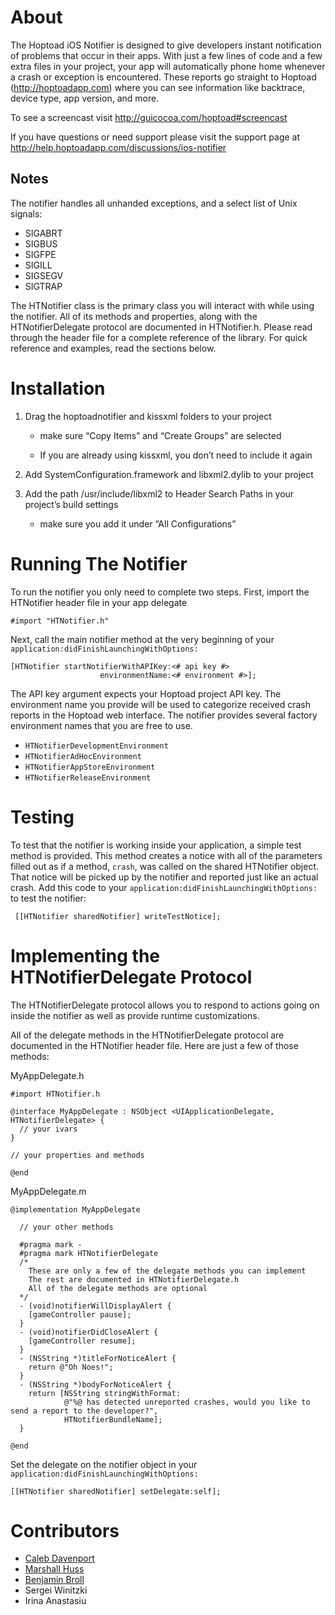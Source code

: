 <h1 id="about">About</h1>

<p>The Hoptoad iOS Notifier is designed to give developers instant notification of problems that occur
in their apps. With just a few lines of code and a few extra files in your project, your app will
automatically phone home whenever a crash or exception is encountered. These reports go straight to
Hoptoad (<a href="http://hoptoadapp.com">http://hoptoadapp.com</a>) where you can see information like backtrace,
device type, app version, and more.</p>

<p>To see a screencast visit <a href="http://guicocoa.com/hoptoad#screencast">http://guicocoa.com/hoptoad#screencast</a></p>

<p>If you have questions or need support please visit the support page at <a href="http://help.hoptoadapp.com/discussions/ios-notifier">http://help.hoptoadapp.com/discussions/ios-notifier</a></p>

<h2 id="notes">Notes</h2>

<p>The notifier handles all unhanded exceptions, and a select list of Unix signals:</p>

<ul>
<li>SIGABRT</li>
<li>SIGBUS</li>
<li>SIGFPE</li>
<li>SIGILL</li>
<li>SIGSEGV</li>
<li>SIGTRAP</li>
</ul>

<p>The HTNotifier class is the primary class you will interact with while using the notifier. All of its
methods and properties, along with the HTNotifierDelegate protocol are documented in HTNotifier.h.
Please read through the header file for a complete reference of the library. For quick reference and
examples, read the sections below.</p>

<h1 id="installation">Installation</h1>

<ol>
<li><p>Drag the hoptoadnotifier and kissxml folders to your project</p>

<ul>
<li><p>make sure &#8220;Copy Items&#8221; and &#8220;Create Groups&#8221; are selected</p></li>
<li><p>If you are already using kissxml, you don&#8217;t need to include it again</p></li>
</ul></li>
<li><p>Add SystemConfiguration.framework and libxml2.dylib to your project</p></li>
<li><p>Add the path /usr/include/libxml2 to Header Search Paths in your project&#8217;s build settings</p>

<ul>
<li>make sure you add it under &#8220;All Configurations&#8221;</li>
</ul></li>
</ol>

<h1 id="running_the_notifier">Running The Notifier</h1>

<p>To run the notifier you only need to complete two steps. First, import the HTNotifier header file in
your app delegate</p>

<pre><code>#import "HTNotifier.h"
</code></pre>

<p>Next, call the main notifier method at the very beginning of your <code>application:didFinishLaunchingWithOptions:</code></p>

<pre><code>[HTNotifier startNotifierWithAPIKey:&lt;# api key #&gt;
                    environmentName:&lt;# environment #&gt;];
</code></pre>

<p>The API key argument expects your Hoptoad project API key. The environment name you provide will be
used to categorize received crash reports in the Hoptoad web interface. The notifier provides several factory environment names that you are free to use.</p>

<ul>
<li><code>HTNotifierDevelopmentEnvironment</code></li>
<li><code>HTNotifierAdHocEnvironment</code></li>
<li><code>HTNotifierAppStoreEnvironment</code></li>
<li><code>HTNotifierReleaseEnvironment</code></li>
</ul>

<h1 id="testing">Testing</h1>

<p>To test that the notifier is working inside your application, a simple test method is provided. This
method creates a notice with all of the parameters filled out as if a method, <code>crash</code>, was called on
the shared HTNotifier object. That notice will be picked up by the notifier and reported just like an
actual crash. Add this code to your <code>application:didFinishLaunchingWithOptions:</code> to test the notifier:</p>

<pre><code> [[HTNotifier sharedNotifier] writeTestNotice];
</code></pre>

<h1 id="implementing_the_htnotifierdelegate_protocol">Implementing the HTNotifierDelegate Protocol</h1>

<p>The HTNotifierDelegate protocol allows you to respond to actions going on inside the notifier as well
as provide runtime customizations.</p>

<p>All of the delegate methods in the HTNotifierDelegate protocol are documented in the HTNotifier header
file. Here are just a few of those methods:</p>

<p>MyAppDelegate.h</p>

<pre><code>#import HTNotifier.h

@interface MyAppDelegate : NSObject &lt;UIApplicationDelegate, HTNotifierDelegate&gt; {
  // your ivars
}

// your properties and methods

@end
</code></pre>

<p>MyAppDelegate.m</p>

<pre><code>@implementation MyAppDelegate

  // your other methods

  #pragma mark -
  #pragma mark HTNotifierDelegate
  /*
    These are only a few of the delegate methods you can implement
    The rest are documented in HTNotifierDelegate.h
    All of the delegate methods are optional
  */
  - (void)notifierWillDisplayAlert {
    [gameController pause];
  }
  - (void)notifierDidCloseAlert {
    [gameController resume];
  }
  - (NSString *)titleForNoticeAlert {
    return @"Oh Noes!";
  }
  - (NSString *)bodyForNoticeAlert {
    return [NSString stringWithFormat:
            @"%@ has detected unreported crashes, would you like to send a report to the developer?",
            HTNotifierBundleName];
  }

@end
</code></pre>

<p>Set the delegate on the notifier object in your <code>application:didFinishLaunchingWithOptions:</code></p>

<pre><code>[[HTNotifier sharedNotifier] setDelegate:self];
</code></pre>

<h1 id="contributors">Contributors</h1>

<ul>
<li><a href="http://guicocoa.com">Caleb Davenport</a></li>
<li><a href="http://twoguys.us">Marshall Huss</a></li>
<li><a href="http://twitter.com/bebroll">Benjamin Broll</a></li>
<li>Sergei Winitzki</li>
<li>Irina Anastasiu</li>
</ul>
